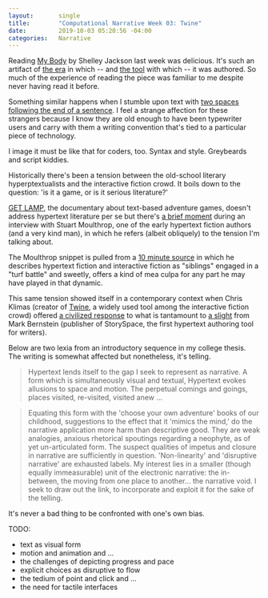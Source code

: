 ```yaml
---
layout:       single
title:        "Computational Narrative Week 03: Twine"
date:         2019-10-03 05:20:56 -04:00
categories:   Narrative
---
```


Reading [My Body](http://collection.eliterature.org/1/works/jackson__my_body_a_wunderkammer/index.html) by Shelley Jackson last week was delicious. It's such an artifact of [the era](https://www.wired.com/2013/04/hypertext/) in which -- and [the tool](https://www.eastgate.com/storyspace/) with which -- it was authored. So much of the experience of reading the piece was familiar to me despite never having read it before.

Something similar happens when I stumble upon text with [two spaces following the end of a sentence](https://www.cultofpedagogy.com/two-spaces-after-period/). I feel a strange affection for these strangers because I know they are old enough to have been typewriter users and carry with them a writing convention that's tied to a particular piece of technology.

I image it must be like that for coders, too. Syntax and style. Greybeards and script kiddies.

Historically there's been a tension between the old-school literary hyperptextualists and the  interactive fiction crowd. It boils down to the question: 'is it a game, or is it serious literature?'

[GET LAMP](https://youtu.be/LRhbcDzbGSU), the documentary about text-based adventure games, doesn't address hypertext literature per se but there's [a brief moment](https://youtu.be/LRhbcDzbGSU?t=1h17m29s) during an interview with Stuart Moulthrop, one of the early hypertext fiction authors (and a very kind man), in which he refers (albeit obliquely) to the tension I'm talking about.

The Moulthrop snippet is pulled from a [10 minute source](https://archive.org/details/getlamp_moulthrop) in which he describes hypertext fiction and interactive fiction as "siblings" engaged in a "turf battle" and sweetly, offers a kind of mea culpa for any part he may have played in that dynamic.

This same tension showed itself in a contemporary context when Chris Klimas (creator of [Twine](https://twinery.org), a widely used tool among the interactive fiction crowd) offered [a civilized response](http://chrisklimas.com/the-economy-of-twine/) to what is tantamount to [a slight](http://publishingperspectives.com/2014/02/exprima-talks-reading-hypertext-with-mark-berstein/) from Mark Bernstein (publisher of StorySpace, the first hypertext authoring tool for writers).

Below are two lexia from an introductory sequence in my college thesis. The writing is somewhat affected but nonetheless, it's telling.

> Hypertext lends itself to the gap I seek to represent as narrative. A form which is simultaneously visual and textual, Hypertext evokes allusions to space and motion. The perpetual comings and goings, places visited, re-visited, visited anew ...

> Equating this form with the 'choose your own adventure' books of our childhood, suggestions to the effect that it 'mimics the mind,' do the narrative application more harm than descriptive good. They are weak analogies, anxious rhetorical spoutings regarding a neophyte, as of yet un-articulated form. The suspect qualities of impetus and closure in narrative are sufficiently in question. 'Non-linearity' and 'disruptive narrative' are exhausted labels. My interest lies in a smaller (though equally immeasurable) unit of the electronic narrative: the in-between, the moving from one place to another... the narrative void. I seek to draw out the link, to incorporate and exploit it for the sake of the telling.

It's never a bad thing to be confronted with one's own bias.

TODO:

- text as visual form
- motion and animation and ...
- the challenges of depicting progress and pace
- explicit choices as disruptive to flow
- the tedium of point and click and ...
- the need for tactile interfaces
